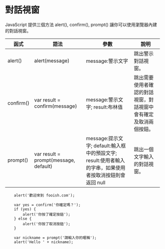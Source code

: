# 對話視窗

JavaScript 提供三個方法 alert(), confirm(), prompt() 讓你可以使用瀏覽器內建的對話視窗。


函式 | 語法 | 參數 |說明
---- | ---- | ---- | ----
alert() | alert(message) | message:警示文字 | 跳出警示對話視窗。
confirm() | var result = confirm(message) | message:警示文字; result:布林值 | 跳出需要使用者確認的對話視窗，對話視窗中會有確定及取消兩個按鈕。
prompt() | var result = prompt(message, default) | message:提示文字; default:輸入框中的預設文字; result:使用者輸入的字串，如果使用者按取消按鈕則會返回 null | 跳出一個文字輸入的對話視窗。

```
    alert('歡迎來到 fooish.com');

    var yes = confirm('你確定嗎？');
    if (yes) {
        alert('你按了確定按鈕');
    } else {
        alert('你按了取消按鈕');
    }

    var nickname = prompt('請輸入你的暱稱');
    alert('Hello ' + nickname);
```